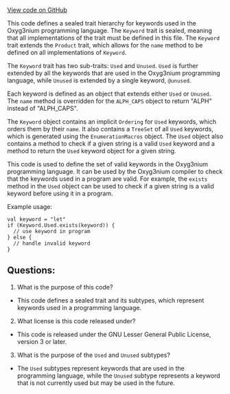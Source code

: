 [View code on GitHub](https://github.com/alephium/alephium/ralph/src/main/scala/org/alephium/ralph/Keyword.scala)

This code defines a sealed trait hierarchy for keywords used in the Oxyg3nium programming language. The `Keyword` trait is sealed, meaning that all implementations of the trait must be defined in this file. The `Keyword` trait extends the `Product` trait, which allows for the `name` method to be defined on all implementations of `Keyword`. 

The `Keyword` trait has two sub-traits: `Used` and `Unused`. `Used` is further extended by all the keywords that are used in the Oxyg3nium programming language, while `Unused` is extended by a single keyword, `@unused`. 

Each keyword is defined as an object that extends either `Used` or `Unused`. The `name` method is overridden for the `ALPH_CAPS` object to return "ALPH" instead of "ALPH_CAPS". 

The `Keyword` object contains an implicit `Ordering` for `Used` keywords, which orders them by their `name`. It also contains a `TreeSet` of all `Used` keywords, which is generated using the `EnumerationMacros` object. The `Used` object also contains a method to check if a given string is a valid `Used` keyword and a method to return the `Used` keyword object for a given string. 

This code is used to define the set of valid keywords in the Oxyg3nium programming language. It can be used by the Oxyg3nium compiler to check that the keywords used in a program are valid. For example, the `exists` method in the `Used` object can be used to check if a given string is a valid keyword before using it in a program. 

Example usage:
```
val keyword = "let"
if (Keyword.Used.exists(keyword)) {
  // use keyword in program
} else {
  // handle invalid keyword
}
```
## Questions: 
 1. What is the purpose of this code?
- This code defines a sealed trait and its subtypes, which represent keywords used in a programming language.

2. What license is this code released under?
- This code is released under the GNU Lesser General Public License, version 3 or later.

3. What is the purpose of the `Used` and `Unused` subtypes?
- The `Used` subtypes represent keywords that are used in the programming language, while the `Unused` subtype represents a keyword that is not currently used but may be used in the future.